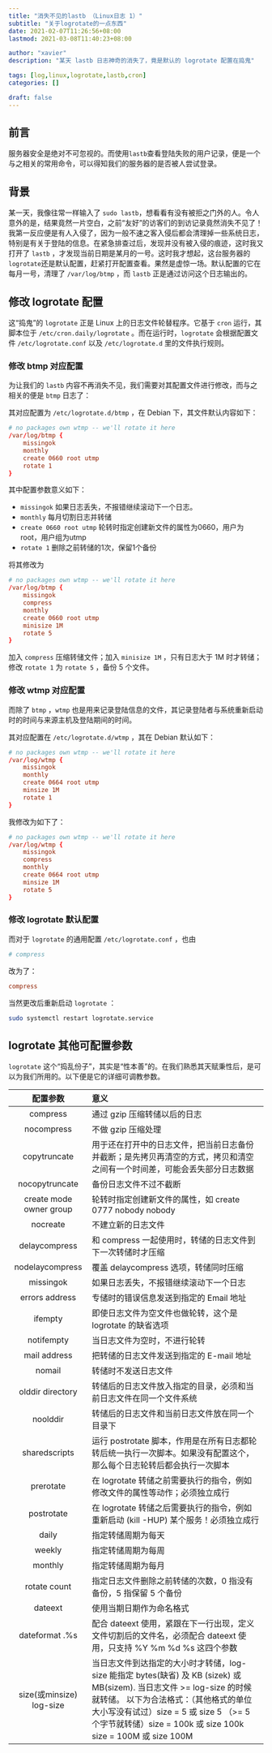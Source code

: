 ```yaml
---
title: "消失不见的lastb （Linux日志 1）"
subtitle: "关于logrotate的一点东西"
date: 2021-02-07T11:26:56+08:00
lastmod: 2021-03-08T11:40:23+08:00

author: "xavier"
description: "某天 lastb 日志神奇的消失了，竟是默认的 logrotate 配置在捣鬼"

tags: [log,linux,logrotate,lastb,cron]
categories: []

draft: false
---
```


<!--more-->

## 前言

服务器安全是绝对不可忽视的。而使用`lastb`查看登陆失败的用户记录，便是一个与之相关的常用命令，可以得知我们的服务器的是否被人尝试登录。

## 背景

某一天，我像往常一样输入了 `sudo lastb`，想看看有没有被拒之门外的人。令人意外的是，结果竟然一片空白，之前“友好”的访客们的到访记录竟然消失不见了！我第一反应便是有人入侵了，因为一般不速之客入侵后都会清理掉一些系统日志，特别是有关于登陆的信息。在紧急排查过后，发现并没有被入侵的痕迹，这时我又打开了 `lastb` ，才发现当前日期是某月的一号。这时我才想起，这台服务器的`logrotate`还是默认配置，赶紧打开配置查看。果然是虚惊一场。默认配置的它在每月一号，清理了 `/var/log/btmp` ，而 `lastb` 正是通过访问这个日志输出的。

## 修改 logrotate 配置

这“捣鬼”的 `logrotate` 正是 Linux 上的日志文件轮替程序。它基于 `cron` 运行，其脚本位于 `/etc/cron.daily/logrotate` 。而在运行时，`logrotate` 会根据配置文件 `/etc/logrotate.conf` 以及 `/etc/logrotate.d` 里的文件执行规则。

### 修改 btmp 对应配置

为让我们的 `lastb` 内容不再消失不见，我们需要对其配置文件进行修改，而与之相关的便是 `btmp` 日志了：

其对应配置为 `/etc/logrotate.d/btmp` ，在 Debian 下，其文件默认内容如下：

``` conf
# no packages own wtmp -- we'll rotate it here
/var/log/btmp {
    missingok
    monthly
    create 0660 root utmp
    rotate 1
}
```

其中配置参数意义如下：

- `missingok` 如果日志丢失，不报错继续滚动下一个日志。
- `monthly` 每月切割日志并转储
- `create 0660 root utmp` 轮转时指定创建新文件的属性为0660，用户为root，用户组为utmp
- `rotate 1` 删除之前转储的1次，保留1个备份

将其修改为

``` conf
# no packages own wtmp -- we'll rotate it here
/var/log/btmp {
    missingok
    compress
    monthly
    create 0660 root utmp
    minisize 1M
    rotate 5
}
```

加入 `compress` 压缩转储文件；加入 `minisize 1M` ，只有日志大于 1M 时才转储；修改 `rotate 1` 为 `rotate 5` ，备份 5 个文件。

### 修改 wtmp 对应配置

而除了 `btmp` ，`wtmp` 也是用来记录登陆信息的文件，其记录登陆者与系统重新启动时的时间与来源主机及登陆期间的时间。

其对应配置在 `/etc/logrotate.d/wtmp` ，其在 Debian 默认如下：

``` conf
# no packages own wtmp -- we'll rotate it here
/var/log/wtmp {
    missingok
    monthly
    create 0664 root utmp
    minsize 1M
    rotate 1
}
```

我修改为如下了：

``` conf
# no packages own wtmp -- we'll rotate it here
/var/log/wtmp {
    missingok
    compress
    monthly
    create 0664 root utmp
    minsize 1M
    rotate 5
}
```

### 修改 logrotate 默认配置

而对于 `logrotate` 的通用配置 `/etc/logrotate.conf` ，也由

``` conf
# compress 
```

改为了：

``` conf
compress
```

当然更改后重新启动 `logrotate` ：

``` bash
sudo systemctl restart logrotate.service
```

## logrotate 其他可配置参数

`logrotate` 这个“捣乱份子”，其实是“性本善”的。在我们熟悉其天赋秉性后，是可以为我们所用的。以下便是它的详细可调教参数。

| 配置参数 | 意义 |
| :-----:  | :--- |
| compress | 通过 gzip 压缩转储以后的日志 |
| nocompress | 不做 gzip 压缩处理 |
| copytruncate | 用于还在打开中的日志文件，把当前日志备份并截断；是先拷贝再清空的方式，拷贝和清空之间有一个时间差，可能会丢失部分日志数据 |
| nocopytruncate | 备份日志文件不过不截断 |
| create mode owner group | 轮转时指定创建新文件的属性，如 create 0777 nobody nobody |
| nocreate | 不建立新的日志文件 |
| delaycompress | 和 compress 一起使用时，转储的日志文件到下一次转储时才压缩 |
| nodelaycompress | 覆盖 delaycompress 选项，转储同时压缩 |
| missingok | 如果日志丢失，不报错继续滚动下一个日志 |
| errors address | 专储时的错误信息发送到指定的 Email 地址 |
| ifempty  | 即使日志文件为空文件也做轮转，这个是 logrotate 的缺省选项 |
| notifempty | 当日志文件为空时，不进行轮转 |
| mail address | 把转储的日志文件发送到指定的 E-mail 地址 |
| nomail | 转储时不发送日志文件 |
| olddir directory | 转储后的日志文件放入指定的目录，必须和当前日志文件在同一个文件系统 |
| noolddir | 转储后的日志文件和当前日志文件放在同一个目录下 |
| sharedscripts | 运行 postrotate 脚本，作用是在所有日志都轮转后统一执行一次脚本。如果没有配置这个，那么每个日志轮转后都会执行一次脚本 |
| prerotate | 在 logrotate 转储之前需要执行的指令，例如修改文件的属性等动作；必须独立成行 |
| postrotate | 在 logrotate 转储之后需要执行的指令，例如重新启动 (kill -HUP) 某个服务！必须独立成行 |
| daily | 指定转储周期为每天 |
| weekly | 指定转储周期为每周 |
| monthly | 指定转储周期为每月 |
| rotate count | 指定日志文件删除之前转储的次数，0 指没有备份，5 指保留 5 个备份 |
| dateext | 使用当期日期作为命名格式 |
| dateformat .%s | 配合 dateext 使用，紧跟在下一行出现，定义文件切割后的文件名，必须配合 dateext 使用，只支持 %Y %m %d %s 这四个参数 |
| size(或minsize) log-size | 当日志文件到达指定的大小时才转储，log-size 能指定 bytes(缺省) 及 KB (sizek) 或 MB(sizem). 当日志文件 >= log-size 的时候就转储。 以下为合法格式：（其他格式的单位大小写没有试过）size = 5 或 size 5 （>= 5 个字节就转储）size = 100k 或 size 100k size = 100M 或 size 100M |
